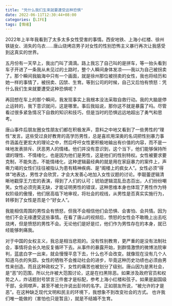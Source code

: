 ```yaml
---
title: "凭什么我们生来就要遭受这种恐惧"
date: 2022-06-11T12:30:44+08:00
categories: [LIFE]
tags: [情绪]
---
```

2022年上半年我看到了太多太多女性受害的事情。西安地铁、上海小红楼、徐州铁链女、消失的乌衣……唐山烧烤店男子对女性的性别恐怖主义暴行再次让我感受到这真实的世界。

<!--more-->

五月份有一天早上，我出门叫了滴滴。路上我忘了自己叫的是拼车，等一抬头看到车子开进了一条我从未见过的土路时，整个人瞬间身体发凉——我以为自己被拐卖了。那个瞬间我脑海中只有一个画面，就是徐州那位被拐卖的女性，我也将经历和她一样的事情了，被拐卖、囚禁、生育。等到公司的时候，自己又后怕有愤怒：凭什么我们生来就要遭受这种恐惧呢？

再回想在车上的那个瞬间，我发现事实上我根本没法采取自救行动。我的大脑是停止运转的，我下意识就问，这是哪里。事后我姑说，那你这不就是暴露了吗。尽管看过很多紧急情况下自救的知识和技巧，但是当时的恐惧远远地超出了勇气和思考。

唐山事件后朋友圈女性朋友们都在积极发声，意料之中地又看到了一些男性的“理性”发言。这些受过良好教育的高学历男性，总是喜欢用深奥的名词把性别暴力事件涵盖在更宏大的理论之中，然后呼吁女性更积极地输出有价值的内容，而不是一味地发表排斥、厌恶男人的情绪。他们并没有意识到，这个当下，他们能够保持所谓的理性、不情绪化，也是因为他们是男性，这是他们的性别特权。女性被要求要克制，不能失态，不能情绪化，这种逻辑最经典的就是用在家庭暴力的案件上，声嘶力竭的女性们往往被指认为患有精神疾病、是“阁楼上的疯女人”。女性必须“得体”地表达，男性才会欣赏，才会大发善心地加入女性议题的讨论。李靓蕾逻辑清晰地戳穿王力宏的表演，得到了人们的认可；琥珀逻辑混乱丑态百出，人们纷纷嘲笑。女性必须完美无缺，才能证明男性的错误，这种思维本身也体现了男性作为特权阶级的傲慢，他们居高临下地审视，将社会的视线，从男性是否真实实施行为，转移到了女性是否是个“好女人”。

我能相信周围的男性会有愤怒，但我不会相信他们会恐惧、会害怕、会共情。因为他们不会无缘遭受这些事情。在看了唐山的视频后，愤怒的女性会不敢晚上出去吃烧烤，但是愤怒的男性不会。无论他们是好是烂，他们作为男性存在的本身，就已经能够刺痛我。

对于中国的女权主义，我总是相当悲观的。没有性别教育，更严重的是没有法制社会，事情将会长久地反复循环下去。从事件的暴露开始，到群情激愤的微博法院审判，蓝底白字一出来，就会慢慢平息下去，什么也不会改变。就像现在没有几个人知道乌衣的失踪。女性的牺牲不会推动社会的进步，毕竟这种历史功绩也必须由男性来创造。而且这种政权之下，女性的痛苦也被划分了级别。唐山因为是黑社会，是“恶”的范围，所以允许被大范围讨论，这是在扫黑除恶。如果涉及政府官员和权势之人，炸话题封号禁言三件套才是标配，参考上海小红楼和弦子。如果是副国级干部，全网噤声，甚至不被允许说出彭帅的名字。正如朋友所说，“被允许的才是恶”。在这种缺乏现代文明和民主的环境下，我想象不到改变社会的方式。 也许我们唯一能做的（害怕也只是暂且），就是不结婚不生育。




